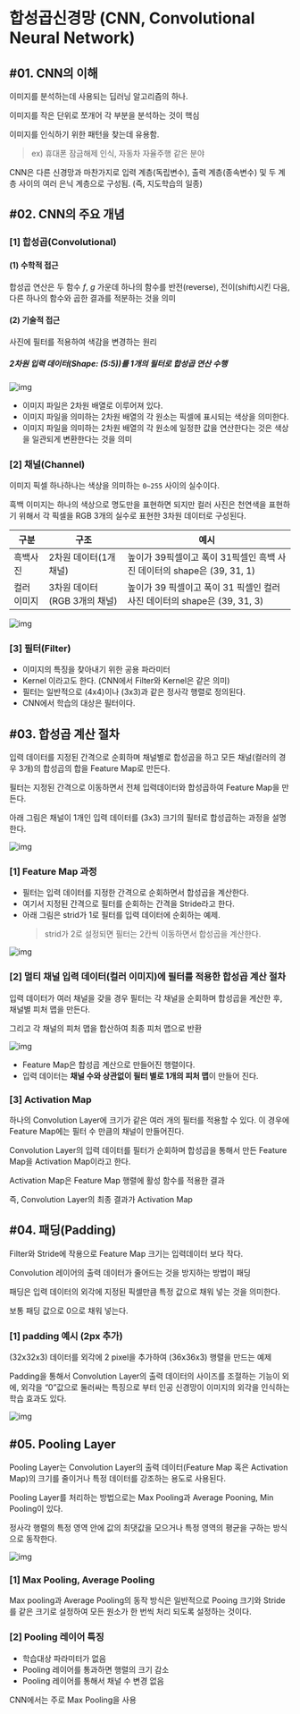 # 합성곱신경망 (CNN, Convolutional Neural Network)

## #01. CNN의 이해

이미지를 분석하는데 사용되는 딥러닝 알고리즘의 하나.

이미지를 작은 단위로 쪼개어 각 부분을 분석하는 것이 핵심

이미지를 인식하기 위한 패턴을 찾는데 유용함.

> ex) 휴대폰 잠금해제 인식, 자동차 자율주행 같은 분야

CNN은 다른 신경망과 마찬가지로 입력 계층(독립변수), 출력 계층(종속변수) 및 두 계층 사이의 여러 은닉 계층으로 구성됨. (즉, 지도학습의 일종)

## #02. CNN의 주요 개념

### [1] 합성곱(Convolutional)

#### (1) 수학적 접근

합성곱 연산은 두 함수 $f$, $g$ 가운데 하나의 함수를 반전(reverse), 전이(shift)시킨 다음, 다른 하나의 함수와 곱한 결과를 적분하는 것을 의미

#### (2) 기술적 접근

사진에 필터를 적용하여 색감을 변경하는 원리

##### 2차원 입력 데이터(Shape: (5:5))를 1개의 필터로 합성곱 연산 수행

![img](res/cnn0.png)

- 이미지 파일은 2차원 배열로 이루어져 있다.
- 이미지 파일을 의미하는 2차원 배열의 각 원소는 픽셀에 표시되는 색상을 의미한다.
- 이미지 파일을 의미하는 2차원 배열의 각 원소에 일정한 값을 연산한다는 것은 색상을 일관되게 변환한다는 것을 의미

### [2] 채널(Channel)

이미지 픽셀 하나하나는 색상을 의미하는 `0~255` 사이의 실수이다.

흑백 이미지는 하나의 색상으로 명도만을 표현하면 되지만 컬러 사진은 천연색을 표현하기 위해서 각 픽셀을 RGB 3개의 실수로 표현한 3차원 데이터로 구성된다.

| 구분 | 구조 | 예시 |
|---|---|---|
| 흑백사진 | 2차원 데이터(1개 채널) | 높이가 39픽셀이고 폭이 31픽셀인 흑백 사진 데이터의 shape은 (39, 31, 1) |
| 컬러 이미지 | 3차원 데이터(RGB 3개의 채널) | 높이가 39 픽셀이고 폭이 31 픽셀인 컬러 사진 데이터의 shape은 (39, 31, 3) |

![img](res/channel.jpg)

### [3] 필터(Filter)

- 이미지의 특징을 찾아내기 위한 공용 파라미터
- Kernel 이라고도 한다. (CNN에서 Filter와 Kernel은 같은 의미)
- 필터는 일반적으로 (4x4)이나 (3x3)과 같은 정사각 행렬로 정의된다.
- CNN에서 학습의 대상은 필터이다.

## #03. 합성곱 계산 절차

입력 데이터를 지정된 간격으로 순회하며 채널별로 합성곱을 하고 모든 채널(컬러의 경우 3개)의 합성곱의 합을 Feature Map로 만든다.

필터는 지정된 간격으로 이동하면서 전체 입력데이터와 합성곱하여 Feature Map을 만든다.

아래 그림은 채널이 1개인 입력 데이터를 (3x3) 크기의 필터로 합성곱하는 과정을 설명한다.

![img](res/conv.png)

### [1] Feature Map 과정

- 필터는 입력 데이터를 지정한 간격으로 순회하면서 합성곱을 계산한다.
- 여기서 지정된 간격으로 필터를 순회하는 간격을 Stride라고 한다.
- 아래 그림은 strid가 1로 필터를 입력 데이터에 순회하는 예제.
    > strid가 2로 설정되면 필터는 2칸씩 이동하면서 합성곱을 계산한다.

![img](res/filter.jpg)

### [2] 멀티 채널 입력 데이터(컬러 이미지)에 필터를 적용한 합성곱 계산 절차

입력 데이터가 여러 채널을 갖을 경우 필터는 각 채널을 순회하며 합성곱을 계산한 후, 채널별 피처 맵을 만든다.

그리고 각 채널의 피처 맵을 합산하여 최종 피처 맵으로 반환

![img](res/conv2.jpg)

- Feature Map은 합성곱 계산으로 만들어진 행렬이다.
- 입력 데이터는 **채널 수와 상관없이 필터 별로 1개의 피처 맵**이 만들어 진다.

### [3] Activation Map

하나의 Convolution Layer에 크기가 같은 여러 개의 필터를 적용할 수 있다. 이 경우에 Feature Map에는 필터 수 만큼의 채널이 만들어진다.

Convolution Layer의 입력 데이터를 필터가 순회하며 합성곱을 통해서 만든 Feature Map을 Activation Map이라고 한다.

Activation Map은 Feature Map 행렬에 활성 함수를 적용한 결과

즉, Convolution Layer의 최종 결과가 Activation Map

## #04. 패딩(Padding)

Filter와 Stride에 작용으로 Feature Map 크기는 입력데이터 보다 작다.

Convolution 레이어의 출력 데이터가 줄어드는 것을 방지하는 방법이 패딩

패딩은 입력 데이터의 외각에 지정된 픽셀만큼 특정 값으로 채워 넣는 것을 의미한다.

보통 패딩 값으로 0으로 채워 넣는다.

### [1] padding 예시 (2px 추가)

(32x32x3) 데이터를 외각에 2 pixel을 추가하여 (36x36x3) 행렬을 만드는 예제

Padding을 통해서 Convolution Layer의 출력 데이터의 사이즈를 조절하는 기능이 외에, 외각을 “0”값으로 둘러싸는 특징으로 부터 인공 신경망이 이미지의 외각을 인식하는 학습 효과도 있다.

![img](res/padding.png)

## #05. Pooling Layer

Pooling Layer는 Convolution Layer의 출력 데이터(Feature Map 혹은 Activation Map)의 크기를 줄이거나 특정 데이터를 강조하는 용도로 사용된다.

Pooling Layer를 처리하는 방법으로는 Max Pooling과 Average Pooning, Min Pooling이 있다.

정사각 행렬의 특정 영역 안에 값의 최댓값을 모으거나 특정 영역의 평균을 구하는 방식으로 동작한다. 

![img](res/maxpulling.png)

### [1] Max Pooling, Average Pooling

Max pooling과 Average Pooling의 동작 방식은 일반적으로 Pooing 크기와 Stride를 같은 크기로 설정하여 모든 원소가 한 번씩 처리 되도록 설정하는 것이다.

### [2] Pooling 레이어 특징

- 학습대상 파라미터가 없음
- Pooling 레이어를 통과하면 행렬의 크기 감소
- Pooling 레이어를 통해서 채널 수 변경 없음

CNN에서는 주로 Max Pooling을 사용